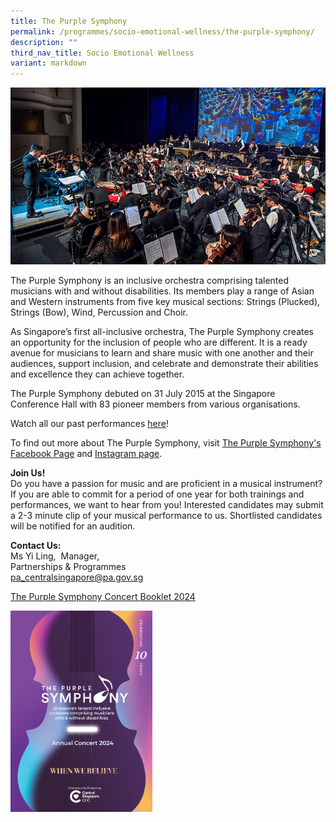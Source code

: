 ```yaml
---
title: The Purple Symphony
permalink: /programmes/socio-emotional-wellness/the-purple-symphony/
description: ""
third_nav_title: Socio Emotional Wellness
variant: markdown
---
```

![The Purple Symphony](/images/Programmes/tps-main.jpg)

The Purple Symphony is an inclusive orchestra comprising talented musicians with and without disabilities. Its members play a range of Asian and Western instruments from five key musical sections: Strings (Plucked), Strings (Bow), Wind, Percussion and Choir.

As Singapore’s first all-inclusive orchestra, The Purple Symphony creates an opportunity for the inclusion of people who are different. It is a ready avenue for musicians to learn and share music with one another and their audiences, support inclusion, and celebrate and demonstrate their abilities and excellence they can achieve together.

The Purple Symphony debuted on 31 July 2015 at the Singapore Conference Hall with 83 pioneer members from various organisations.

Watch all our past performances [here](https://www.youtube.com/playlist?list=PL6KwE0E90VnaQZ_9vCuSrZ6U6bwu0Z5rg)!

To find out more about The Purple Symphony, visit&nbsp;[The Purple Symphony's Facebook Page](https://www.facebook.com/thepurplesymphony/)&nbsp;and&nbsp;[Instagram page](https://www.instagram.com/thepurplesymphony/).


**Join Us!**&nbsp;  
Do you have a passion for music and are proficient in a musical instrument? If you are able to commit for a period of one year for both trainings and performances, we want to hear from you! Interested candidates may submit a 2-3 minute clip of your musical performance to us. Shortlisted candidates will be notified for an audition.

**Contact Us:**  
Ms Yi Ling,&nbsp;
Manager,&nbsp;  
Partnerships &amp; Programmes  
[pa\_centralsingapore@pa.gov.sg](mailto:pa_centralsingapore@pa.gov.sg)


[The Purple Symphony Concert Booklet 2024](https://go.gov.sg/tps-programme-booklet-2024)

<a href="https://go.gov.sg/tps-programme-booklet-2024">
	<img src="/images/TPS_Programme_Booklet_2024_Cover.jpg" alt="The Purple Symphony Concert Booklet 2019" style="width:45%;float:left;">
</a>